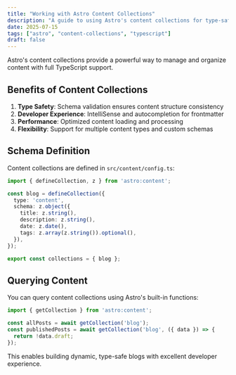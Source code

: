 ```yaml
---
title: "Working with Astro Content Collections"
description: "A guide to using Astro's content collections for type-safe content management"
date: 2025-07-15
tags: ["astro", "content-collections", "typescript"]
draft: false
---
```


Astro's content collections provide a powerful way to manage and organize content with full TypeScript support.

## Benefits of Content Collections

1. **Type Safety**: Schema validation ensures content structure consistency
2. **Developer Experience**: IntelliSense and autocompletion for frontmatter
3. **Performance**: Optimized content loading and processing
4. **Flexibility**: Support for multiple content types and custom schemas

## Schema Definition

Content collections are defined in `src/content/config.ts`:

```typescript
import { defineCollection, z } from 'astro:content';

const blog = defineCollection({
  type: 'content',
  schema: z.object({
    title: z.string(),
    description: z.string(),
    date: z.date(),
    tags: z.array(z.string()).optional(),
  }),
});

export const collections = { blog };
```

## Querying Content

You can query content collections using Astro's built-in functions:

```javascript
import { getCollection } from 'astro:content';

const allPosts = await getCollection('blog');
const publishedPosts = await getCollection('blog', ({ data }) => {
  return !data.draft;
});
```

This enables building dynamic, type-safe blogs with excellent developer experience.
